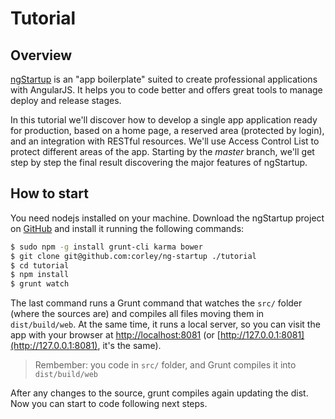 # Tutorial

## Overview

[ngStartup](https://github.com/corley/ng-startup) is an "app boilerplate" suited to create professional applications with AngularJS. It helps you to code better and offers great tools to manage deploy and release stages.

In this tutorial we'll discover how to develop a single app application ready for production, based on a home page, a reserved area (protected by login), and an integration with RESTful resources. We'll use Access Control List to protect different areas of the app.
Starting by the *master* branch, we'll get step by step the final result discovering the major features of ngStartup.


## How to start
You need nodejs installed on your machine.
Download the ngStartup project on [GitHub](https://github.com/corley/ng-startup) and install it running the following commands:
```bash
$ sudo npm -g install grunt-cli karma bower
$ git clone git@github.com:corley/ng-startup ./tutorial
$ cd tutorial
$ npm install
$ grunt watch
```
The last command runs a Grunt command that watches the `src/` folder (where the sources are) and compiles all files moving them in `dist/build/web`. At the same time, it runs a local server, so you can visit the app with your browser at [http://localhost:8081](http://localhost:8081) (or [http://127.0.0.1:8081](http://127.0.0.1:8081), it's the same).

> Rembember: you code in `src/` folder, and Grunt compiles it into `dist/build/web`

After any changes to the source, grunt compiles again updating the dist.
Now you can start to code following next steps.
